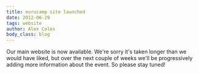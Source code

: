 ```yaml
---
title: eurucamp site launched
date: 2012-06-29
tags: website
author: Alex Coles
body_class: blog
---
```


Our main website is now available. We're sorry it's taken longer than we would have liked, but over the next couple of weeks we'll be progressively adding more information about the event. So please stay tuned!
